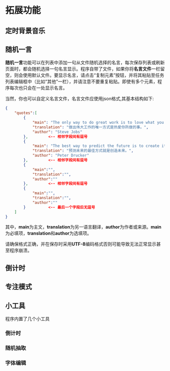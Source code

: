 # 拓展功能

## 定时背景音乐

## 随机一言

**随机一言**功能可以在列表中添加一句从文件随机选择的名言，每次保存列表或刷新页面时，都会随机选择一句名言显示。程序自带了文件，如果你将**名言文件**一栏留空，则会使用默认文件。要显示名言，请点击“复制元素”按钮，并将其粘贴至任务列表编辑框中（比如“其他”一栏），并请注意不要重复粘贴。即使有多个元素，程序每次也只会在一处显示名言。

当然，你也可以自定义名言文件，名言文件应使用json格式,其基本结构如下:

```json
{
    "quotes":[
        {
            "main": "The only way to do great work is to love what you do.",
            "translation": "做出伟大工作的唯一方式是热爱你所做的事。",
            "author": "Steve Jobs"
        },         <-- 相邻字段间有逗号
        {
            "main": "The best way to predict the future is to create it.",
            "translation": "预测未来的最佳方式就是创造未来。",
            "author": "Peter Drucker"
        },         <-- 相邻字段间有逗号
        {
            "main":"",
            "translation":"",
            "author":""
        },         <-- 相邻字段间有逗号
        {
            "main":"",
            "translation":"",
            "author":""
        }          <-- 最后一个字段后无逗号
    ]
}
```

其中，**main**为主文，**translation**为另一语言翻译，**author**为作者或来源。**main**为必填项，**translation**和**author**为选填项。

请确保格式正确，并在保存时采用**UTF-8**编码格式否则可能导致无法正常显示甚至程序崩溃。

## 倒计时

## 专注模式

## 小工具

程序内置了几个小工具

### 倒计时

### 随机抽取

### 字体编辑
